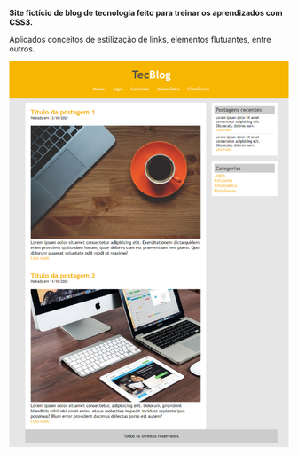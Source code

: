 **Site fictício de blog de tecnologia feito para treinar os aprendizados com CSS3.**

Aplicados conceitos de estilização de links, elementos flutuantes, entre outros.



<img src="img/print.png">



